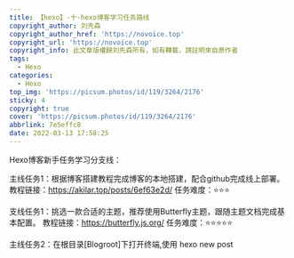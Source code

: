 ```yaml
---
title: 【hexo】-十-hexo博客学习任务路线
copyright_author: 刘先森
copyright_author_href: 'https://novoice.top'
copyright_url: 'https://novoice.top'
copyright_info: 此文章版權歸刘先森所有，如有轉載，請註明來自原作者
tags:
  - Hexo
categories:
  - Hexo
top_img: 'https://picsum.photos/id/119/3264/2176'
sticky: 4
copyright: true
cover: 'https://picsum.photos/id/119/3264/2176'
abbrlink: 7e5effc8
date: 2022-03-13 17:58:25
---
```


Hexo博客新手任务学习分支线：

主线任务1：根据博客搭建教程完成博客的本地搭建，配合github完成线上部署。
教程链接：https://akilar.top/posts/6ef63e2d/
任务难度：⭐⭐⭐

支线任务1：挑选一款合适的主题，推荐使用Butterfly主题，跟随主题文档完成基本配置。
教程链接：https://butterfly.js.org/
任务难度：⭐⭐⭐⭐⭐

主线任务2：在根目录[Blogroot]下打开终端,使用 hexo new post <title> 新建一篇文章。可以在[Blogroot]/source/_post/目录下找到新建的文章。可以通过修改[Blogroot]/scaffolds/post.md的模板内容来改变默认生成的文章格式。
教程链接：https://hexo.io/zh-cn/docs/writing
任务难度：⭐

支线任务2：学习markdown基本语法，使用markdown语法编写博客。
教程链接：https://guides.github.com/features/mastering-markdown/
任务难度：⭐⭐

支线任务3：熟练掌握markdown基本语法后，可以使用外挂标签丰富博客文章的格式。
教程链接：https://akilar.top/posts/615e2dec/
任务难度：⭐⭐

主线任务3：学习github action，将博客源码托管至github，并通过github action完成线上部署。
教程链接：https://akilar.top/posts/f752c86d/
任务难度：⭐⭐⭐⭐

支线任务4：使用Vercel部署博客网页，进一步提高访问速度
教程链接：https://akilar.top/posts/812734f8/
任务难度：⭐

博客优化副本任务：按照糖果屋优化日记的教程索引，完成博客基本优化
教程链接：https://akilar.top/posts/7c16c4bb/
任务难度：⭐⭐⭐⭐⭐

博客美化副本任务：按照糖果屋美化日记的教程索引，挑选喜爱的组件对博客进行自定义美化。
教程链接：https://akilar.top/posts/f99b208/
任务难度：难度不详，遇强则强
